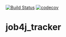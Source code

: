 [![Build Status](https://travis-ci.com/darkc0der/job4j_tracker.svg?branch=master)](https://travis-ci.com/darkc0der/job4j_tracker)
[![codecov](https://codecov.io/gh/darkc0der/job4j_tracker/branch/master/graph/badge.svg?token=3NCQNCKIYP)](https://codecov.io/gh/darkc0der/job4j_tracker)
# job4j_tracker
